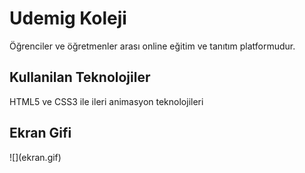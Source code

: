 <h1> Udemig Koleji </h1>

Öğrenciler ve öğretmenler arası online eğitim ve tanıtım platformudur.
<h2> Kullanilan Teknolojiler </h2>
HTML5 ve CSS3 ile ileri animasyon teknolojileri
<h2> Ekran Gifi </h2>
![](ekran.gif)
